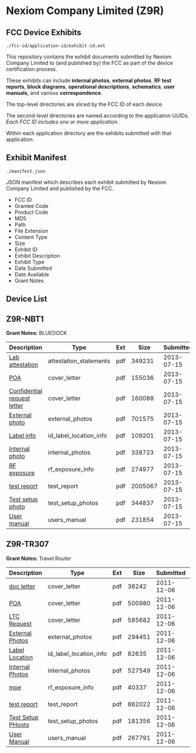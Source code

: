 # Nexiom Company Limited (Z9R)
## FCC Device Exhibits

```
./fcc-id/application-id/exhibit-id.ext
```

This repository contains the exhibit documents submitted by Nexiom Company Limited to (and published by) the FCC as part of the device certification process.

These exhibits can include **internal photos**, **external photos**, **RF test reports**, **block diagrams**, **operational descriptions**, **schematics**, **user manuals**, and various **correspondence**.

The top-level directories are sliced by the FCC ID of each device.

The second-level directories are named according to the application UUIDs. *Each FCC ID includes one or more application.*

Within each application directory are the exhibits submitted with that application. 

## Exhibit Manifest

```
./manifest.json
```

JSON manifest which describes each exhibit submitted by Nexiom Company Limited and published by the FCC.

- FCC ID
- Grantee Code
- Product Code
- MD5
- Path
- File Extension
- Content Type
- Size
- Exhibit ID
- Exhibit Description
- Exhibit Type
- Date Submitted
- Date Available
- Grant Notes

## Device List
## Z9R-NBT1
**Grant Notes:** BLUEDOCK

| Description | Type | Ext | Size | Submitted | Available |
| ----------- | ---- | --- | ---- | --------- | --------- |
| [Lab attestation](Z9R-NBT1/6f3bf47bfdaa8d730d05bcf99145c18c/2016756.pdf) | attestation_statements | pdf | 349231 | 2013-07-15 | 2013-07-15 |
| [POA](Z9R-NBT1/6f3bf47bfdaa8d730d05bcf99145c18c/2016754.pdf) | cover_letter | pdf | 155036 | 2013-07-15 | 2013-07-15 |
| [Confidential request letter](Z9R-NBT1/6f3bf47bfdaa8d730d05bcf99145c18c/2016755.pdf) | cover_letter | pdf | 160088 | 2013-07-15 | 2013-07-15 |
| [External photo](Z9R-NBT1/6f3bf47bfdaa8d730d05bcf99145c18c/2016765.pdf) | external_photos | pdf | 701575 | 2013-07-15 | 2013-07-15 |
| [Label info](Z9R-NBT1/6f3bf47bfdaa8d730d05bcf99145c18c/2016767.pdf) | id_label_location_info | pdf | 109201 | 2013-07-15 | 2013-07-15 |
| [Internal photo](Z9R-NBT1/6f3bf47bfdaa8d730d05bcf99145c18c/2016766.pdf) | internal_photos | pdf | 338723 | 2013-07-15 | 2013-07-15 |
| [RF exposure](Z9R-NBT1/6f3bf47bfdaa8d730d05bcf99145c18c/2016763.pdf) | rf_exposure_info | pdf | 274977 | 2013-07-15 | 2013-07-15 |
| [test report](Z9R-NBT1/6f3bf47bfdaa8d730d05bcf99145c18c/2016762.pdf) | test_report | pdf | 2005067 | 2013-07-15 | 2013-07-15 |
| [Test setup photo](Z9R-NBT1/6f3bf47bfdaa8d730d05bcf99145c18c/2016764.pdf) | test_setup_photos | pdf | 344837 | 2013-07-15 | 2013-07-15 |
| [User manual](Z9R-NBT1/6f3bf47bfdaa8d730d05bcf99145c18c/2016768.pdf) | users_manual | pdf | 231854 | 2013-07-15 | 2013-07-15 |
## Z9R-TR307
**Grant Notes:** Travel Router

| Description | Type | Ext | Size | Submitted | Available |
| ----------- | ---- | --- | ---- | --------- | --------- |
| [doc letter](Z9R-TR307/57f0a5925f0017056f5ed2c7ef3e7f59/1596121.pdf) | cover_letter | pdf | 36242 | 2011-12-06 | 2011-12-06 |
| [POA](Z9R-TR307/57f0a5925f0017056f5ed2c7ef3e7f59/1596122.pdf) | cover_letter | pdf | 500980 | 2011-12-06 | 2011-12-06 |
| [LTC Request](Z9R-TR307/57f0a5925f0017056f5ed2c7ef3e7f59/1596123.pdf) | cover_letter | pdf | 585682 | 2011-12-06 | 2011-12-06 |
| [External Photos](Z9R-TR307/57f0a5925f0017056f5ed2c7ef3e7f59/1596124.pdf) | external_photos | pdf | 294451 | 2011-12-06 | 2011-12-06 |
| [Label Location](Z9R-TR307/57f0a5925f0017056f5ed2c7ef3e7f59/1596128.pdf) | id_label_location_info | pdf | 82635 | 2011-12-06 | 2011-12-06 |
| [Internal Photos](Z9R-TR307/57f0a5925f0017056f5ed2c7ef3e7f59/1596125.pdf) | internal_photos | pdf | 527549 | 2011-12-06 | 2011-12-06 |
| [mpe](Z9R-TR307/57f0a5925f0017056f5ed2c7ef3e7f59/1596130.pdf) | rf_exposure_info | pdf | 40337 | 2011-12-06 | 2011-12-06 |
| [test report](Z9R-TR307/57f0a5925f0017056f5ed2c7ef3e7f59/1596129.pdf) | test_report | pdf | 862022 | 2011-12-06 | 2011-12-06 |
| [Test Setup PHoots](Z9R-TR307/57f0a5925f0017056f5ed2c7ef3e7f59/1596126.pdf) | test_setup_photos | pdf | 181356 | 2011-12-06 | 2011-12-06 |
| [User Manual](Z9R-TR307/57f0a5925f0017056f5ed2c7ef3e7f59/1596127.pdf) | users_manual | pdf | 267791 | 2011-12-06 | 2011-12-06 |
